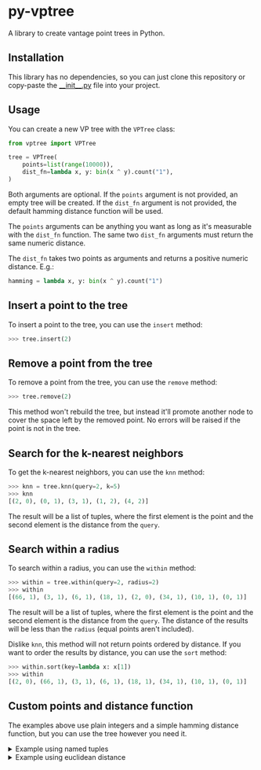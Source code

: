 # py-vptree

A library to create vantage point trees in Python.

## Installation

This library has no dependencies, so you can just clone this repository or copy-paste the [\_\_init\_\_.py](./vptree/__init__.py) file into your project.

## Usage

You can create a new VP tree with the `VPTree` class:

```py
from vptree import VPTree

tree = VPTree(
    points=list(range(10000)),
    dist_fn=lambda x, y: bin(x ^ y).count("1"),
)
```

Both arguments are optional. If the `points` argument is not provided, an empty tree will be created. If the `dist_fn` argument is not provided, the default hamming distance function will be used.

The `points` arguments can be anything you want as long as it's measurable with the `dist_fn` function. The same two `dist_fn` arguments must return the same numeric distance.

The `dist_fn` takes two points as arguments and returns a positive numeric distance. E.g.:

```py
hamming = lambda x, y: bin(x ^ y).count("1")
```

## Insert a point to the tree

To insert a point to the tree, you can use the `insert` method:

```py
>>> tree.insert(2)
```

## Remove a point from the tree

To remove a point from the tree, you can use the `remove` method:

```py
>>> tree.remove(2)
```

This method won't rebuild the tree, but instead it'll promote another node to cover the space left by the removed point. No errors will be raised if the point is not in the tree.

## Search for the k-nearest neighbors

To get the k-nearest neighbors, you can use the `knn` method:

```py
>>> knn = tree.knn(query=2, k=5)
>>> knn
[(2, 0), (0, 1), (3, 1), (1, 2), (4, 2)]
```

The result will be a list of tuples, where the first element is the point and the second element is the distance from the `query`.

## Search within a radius

To search within a radius, you can use the `within` method:

```py
>>> within = tree.within(query=2, radius=2)
>>> within
[(66, 1), (3, 1), (6, 1), (18, 1), (2, 0), (34, 1), (10, 1), (0, 1)]
```

The result will be a list of tuples, where the first element is the point and the second element is the distance from the `query`. The distance of the results will be less than the `radius` (equal points aren't included).

Dislike `knn`, this method will not return points ordered by distance. If you want to order the results by distance, you can use the `sort` method:

```py
>>> within.sort(key=lambda x: x[1])
>>> within
[(2, 0), (66, 1), (3, 1), (6, 1), (18, 1), (34, 1), (10, 1), (0, 1)]
```

## Custom points and distance function

The examples above use plain integers and a simple hamming distance function, but you can use the tree however you need it.

<details>
    <summary>Example using named tuples</summary>

    ```py
    import random
    import collections

    from vptree import VPTree


    Item = collections.namedtuple("Item", ["id", "value"])

    tree = VPTree(
        points=[
            Item(id=i, value=random.randint(0, 10000)) for i in range(10000)
        ],
        dist_fn=lambda x, y: bin(x[1] ^ y[1]).count("1"),
    )

    tree.knn((2, 2), 5)
    # [(Item(id=4885, value=8322), 2), (Item(id=3622, value=22), 2), (Item(id=8197, value=8195), 2), (Item(id=9380, value=4610), 2), (Item(id=984, value=7), 2)]
    ```
</details>

<details>
    <summary>Example using euclidean distance</summary>

    ```py
    from math import sqrt

    import random
    import collections

    from vptree import VPTree


    Item = collections.namedtuple("Item", ["id", "value"])

    tree = VPTree(
        points=[
            Item(id=i, value=random.uniform(0, 10000)) for i in range(10000)
        ],
        dist_fn=lambda x, y: sqrt((x[1] - y[1]) ** 2),
    )

    tree.knn((2, 2), 5)
    # [(Item(id=7562, value=235.7541538751584), 233.7541538751584), (Item(id=5077, value=235.89421426943758), 233.89421426943758), (Item(id=5772, value=235.92818023762007), 233.92818023762007), (Item(id=6621, value=236.29613677601412), 234.29613677601412), (Item(id=6293, value=238.94108967773886), 236.94108967773886)]
    ```

</details>